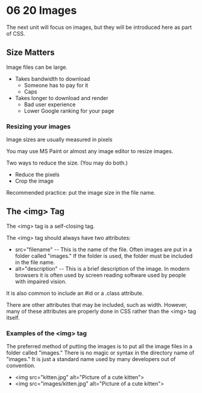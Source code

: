 # 06 20 Images

The next unit will focus on images, but they will be introduced here as part of CSS.

## Size Matters

Image files can be large.
- Takes bandwidth to download
  - Someone has to pay for it
  - Caps
- Takes longer to download and render
  - Bad user experience
  - Lower Google ranking for your page

### Resizing your images

Image sizes are usually measured in pixels

You may use MS Paint or almost any image editor to resize images.  

Two ways to reduce the size.  (You may do both.)

* Reduce the pixels
* Crop the image

Recommended practice:  put the image size in the file name.

## The &lt;img&gt; Tag

The &lt;img&gt; tag is a self-closing tag.

The &lt;img&gt; tag should always have two attributes:

* src="filename" -- This is the name of the file.  Often images are put in a folder called "images."  If the folder is used, the folder must be included in the file name.
* alt="description" -- This is a brief description of the image.  In modern browsers it is often used by screen reading software used by people with impaired vision.

It is also common to include an #id or a .class attribute.

There are other attributes that may be included, such as width.  However, many of these attributes are properly done in CSS rather than the &lt;img&gt; tag itself.

### Examples of the &lt;img&gt; tag

The preferred method of putting the images is to put all the image files in a folder called "images."  There is no magic or syntax in the directory name of "images."  It is just a standard name used by many developers out of convention.

* &lt;img src="kitten.jpg" alt="Picture of a cute kitten">
* &lt;img src="images/kitten.jpg" alt="Picture of a cute kitten">
